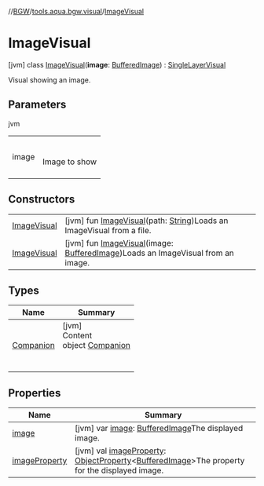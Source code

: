 //[BGW](../../../index.md)/[tools.aqua.bgw.visual](../index.md)/[ImageVisual](index.md)



# ImageVisual  
 [jvm] class [ImageVisual](index.md)(**image**: [BufferedImage](https://docs.oracle.com/javase/8/docs/api/java/awt/image/BufferedImage.html)) : [SingleLayerVisual](../-single-layer-visual/index.md)

Visual showing an image.

   


## Parameters  
  
jvm  
  
| | |
|---|---|
| <a name="tools.aqua.bgw.visual/ImageVisual///PointingToDeclaration/"></a>image| <a name="tools.aqua.bgw.visual/ImageVisual///PointingToDeclaration/"></a><br><br>Image to show<br><br>|
  


## Constructors  
  
| | |
|---|---|
| <a name="tools.aqua.bgw.visual/ImageVisual/ImageVisual/#kotlin.String/PointingToDeclaration/"></a>[ImageVisual](-image-visual.md)| <a name="tools.aqua.bgw.visual/ImageVisual/ImageVisual/#kotlin.String/PointingToDeclaration/"></a> [jvm] fun [ImageVisual](-image-visual.md)(path: [String](https://kotlinlang.org/api/latest/jvm/stdlib/kotlin/-string/index.html))Loads an ImageVisual from a file.   <br>|
| <a name="tools.aqua.bgw.visual/ImageVisual/ImageVisual/#java.awt.image.BufferedImage/PointingToDeclaration/"></a>[ImageVisual](-image-visual.md)| <a name="tools.aqua.bgw.visual/ImageVisual/ImageVisual/#java.awt.image.BufferedImage/PointingToDeclaration/"></a> [jvm] fun [ImageVisual](-image-visual.md)(image: [BufferedImage](https://docs.oracle.com/javase/8/docs/api/java/awt/image/BufferedImage.html))Loads an ImageVisual from an image.   <br>|


## Types  
  
|  Name |  Summary | 
|---|---|
| <a name="tools.aqua.bgw.visual/ImageVisual.Companion///PointingToDeclaration/"></a>[Companion](-companion/index.md)| <a name="tools.aqua.bgw.visual/ImageVisual.Companion///PointingToDeclaration/"></a>[jvm]  <br>Content  <br>object [Companion](-companion/index.md)  <br><br><br>|


## Properties  
  
|  Name |  Summary | 
|---|---|
| <a name="tools.aqua.bgw.visual/ImageVisual/image/#/PointingToDeclaration/"></a>[image](image.md)| <a name="tools.aqua.bgw.visual/ImageVisual/image/#/PointingToDeclaration/"></a> [jvm] var [image](image.md): [BufferedImage](https://docs.oracle.com/javase/8/docs/api/java/awt/image/BufferedImage.html)The displayed image.   <br>|
| <a name="tools.aqua.bgw.visual/ImageVisual/imageProperty/#/PointingToDeclaration/"></a>[imageProperty](image-property.md)| <a name="tools.aqua.bgw.visual/ImageVisual/imageProperty/#/PointingToDeclaration/"></a> [jvm] val [imageProperty](image-property.md): [ObjectProperty](../../tools.aqua.bgw.observable/-object-property/index.md)<[BufferedImage](https://docs.oracle.com/javase/8/docs/api/java/awt/image/BufferedImage.html)>The property for the displayed image.   <br>|

